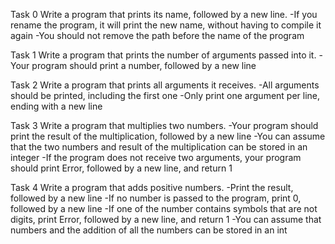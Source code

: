 Task 0
Write a program that prints its name, followed by a new line.
-If you rename the program, it will print the new name, without having to compile it again
-You should not remove the path before the name of the program

Task 1
Write a program that prints the number of arguments passed into it.
-Your program should print a number, followed by a new line

Task 2
Write a program that prints all arguments it receives.
-All arguments should be printed, including the first one
-Only print one argument per line, ending with a new line

Task 3
Write a program that multiplies two numbers.
-Your program should print the result of the multiplication, followed by a new line
-You can assume that the two numbers and result of the multiplication can be stored in an integer
-If the program does not receive two arguments, your program should print Error, followed by a new line, and return 1

Task 4
Write a program that adds positive numbers.
-Print the result, followed by a new line
-If no number is passed to the program, print 0, followed by a new line
-If one of the number contains symbols that are not digits, print Error, followed by a new line, and return 1
-You can assume that numbers and the addition of all the numbers can be stored in an int

